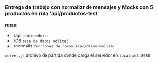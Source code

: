 ### Entrega de trabajo con normalizr de mensajes y Mocks con 5 productos en ruta 'api/productos-test

#### rutas:
- ./api  `contenedores`
- ./DB   `base de datos sqlite3`
- ./normaliz  `funciones de normalizar/desnormalizar`

 `server.js`   archivo de partida donde carga el servidor en `localhost:8080`